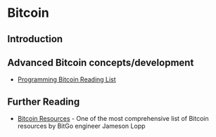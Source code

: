 # Bitcoin

## Introduction

## Advanced Bitcoin concepts/development
- [Programming Bitcoin Reading List](https://github.com/jashmenn/bitcoin-reading-list)

## Further Reading
- [Bitcoin Resources](https://lopp.net/bitcoin.html) - One of the most comprehensive list of Bitcoin resources by BitGo engineer Jameson Lopp